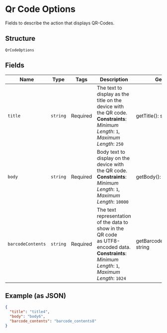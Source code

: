 
# Qr Code Options

Fields to describe the action that displays QR-Codes.

## Structure

`QrCodeOptions`

## Fields

| Name | Type | Tags | Description | Getter | Setter |
|  --- | --- | --- | --- | --- | --- |
| `title` | `string` | Required | The text to display as the title on the device with the QR code.<br>**Constraints**: *Minimum Length*: `1`, *Maximum Length*: `250` | getTitle(): string | setTitle(string title): void |
| `body` | `string` | Required | Body text to display on the device with the QR code.<br>**Constraints**: *Minimum Length*: `1`, *Maximum Length*: `10000` | getBody(): string | setBody(string body): void |
| `barcodeContents` | `string` | Required | The text representation of the data to show in the QR code<br>as UTF8-encoded data.<br>**Constraints**: *Minimum Length*: `1`, *Maximum Length*: `1024` | getBarcodeContents(): string | setBarcodeContents(string barcodeContents): void |

## Example (as JSON)

```json
{
  "title": "title4",
  "body": "body6",
  "barcode_contents": "barcode_contents8"
}
```

